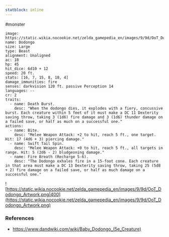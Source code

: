 ```yaml
---
statblock: inline
---
```

 #monster 

```statblock
image: https://static.wikia.nocookie.net/zelda_gamepedia_en/images/9/9d/OoT_Dodongo_Artwork.png
name: Dodongo
size: Large
type: Beast
alignment: Unaligned
ac: 18
hp: 45
hit_dice: 6d10 + 12
speed: 20 ft.
stats: [16, 7, 15, 8, 18, 4]
damage_immunities: fire
senses: darkvision 120 ft. passive Perception 14
languages: --
cr: 2
traits:
  - name: Death Burst.
    desc: "When the dodongo dies, it explodes with a fiery, concussive burst. Each creature within 5 feet of it must make a DC 11 Dexterity saving throw, taking 3 (1d6) fire damage and 3 (1d6) thunder damage on a failed save, or half as much on a successful one."
actions:
  - name: Bite.
    desc: "Melee Weapon Attack: +2 to hit, reach 5 ft., one target. Hit: 17 (4d6 + 3) piercing damage."
  - name: Swift Tail Spin.
    desc: "Melee Weapon Attack: +0 to hit, reach 5 ft., all targets in range. Hit: 5 (2d6 - 2) bludgeoning damage."
  - name: Fire Breath (Recharge 5-6).
    desc: "The Dodongo exhales fire in a 15-foot cone. Each creature in that area must make a DC 13 Dexterity saving throw, taking 25 (5d8 + 2) fire damage on a failed save, or half as much damage on a successful one."
```

![https://static.wikia.nocookie.net/zelda_gamepedia_en/images/9/9d/OoT_Dodongo_Artwork.png|400](https://static.wikia.nocookie.net/zelda_gamepedia_en/images/9/9d/OoT_Dodongo_Artwork.png)

### References

* https://www.dandwiki.com/wiki/Baby_Dodongo_(5e_Creature)